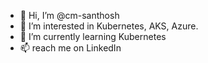 - 👋 Hi, I’m @cm-santhosh
- 👀 I’m interested in Kubernetes, AKS, Azure.
- 🌱 I’m currently learning Kubernetes
- 📫 reach me on LinkedIn

<!---
cm-santhosh/cm-santhosh is a ✨ special ✨ repository because its `README.md` (this file) appears on your GitHub profile.
You can click the Preview link to take a look at your changes.
--->
